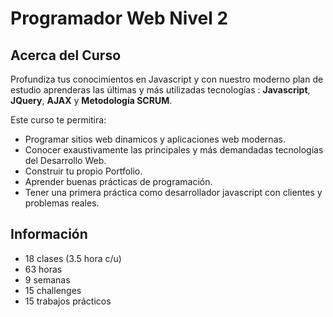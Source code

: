 # Programador Web Nivel 2

## Acerca del Curso

Profundiza tus conocimientos en Javascript y con nuestro moderno plan de estudio aprenderas las últimas y más utilizadas tecnologías : **Javascript**, **JQuery**, **AJAX** y **Metodología SCRUM**.

Este curso te permitira:

* Programar sitios web dinamicos y aplicaciones web modernas.
* Conocer exaustivamente las principales y más demandadas tecnologías del Desarrollo Web.
* Construir tu propio Portfolio.
* Aprender buenas prácticas de programación.
* Tener una primera práctica como desarrollador javascript con clientes y problemas reales.

## Información

* 18 clases (3.5 hora c/u)
* 63 horas
* 9 semanas
* 15 challenges
* 15 trabajos prácticos
